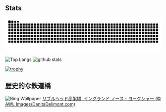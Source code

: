 ## Stats
<picture>
  <source media="(prefers-color-scheme: dark)" srcset="https://raw.githubusercontent.com/ba230t/ba230t/output/github-contribution-grid-snake-dark.svg">
  <source media="(prefers-color-scheme: light)" srcset="https://raw.githubusercontent.com/ba230t/ba230t/output/github-contribution-grid-snake.svg">
  <img alt="github contribution grid snake animation" src="https://raw.githubusercontent.com/ba230t/ba230t/output/github-contribution-grid-snake.svg">
</picture>

<p align="left">
  <img alt="Top Langs" height="150px" src="https://github-readme-stats.vercel.app/api/top-langs/?username=ba230t&layout=compact&theme=transparent" />
  <img alt="github stats" height="150px" src="https://github-readme-stats.vercel.app/api?username=ba230t&theme=transparent" />
</p>

[![trophy](https://github-profile-trophy.vercel.app/?username=ba230t&theme=transparent&column=7)](https://github.com/ryo-ma/github-profile-trophy)


<!-- Bing Wallpaper Start -->
## 歴史的な鉄道橋
![Bing Wallpaper](https://www.bing.com/th?id=OHR.RibbleheadViaduct_JA-JP0769503543_1920x1080.jpg&rf=LaDigue_1920x1080.jpg&pid=hp)
[リブルヘッド高架橋, イングランド ノース・ヨークシャー (© AWL Images/DanitaDelimont.com)](https://www.bing.com/search?q=%E3%83%AA%E3%83%96%E3%83%AB%E3%83%98%E3%83%83%E3%83%89%E9%AB%98%E6%9E%B6%E6%A9%8B&form=hpcapt&filters=HpDate%3a%2220250223_1500%22)
<!-- Bing Wallpaper End -->
